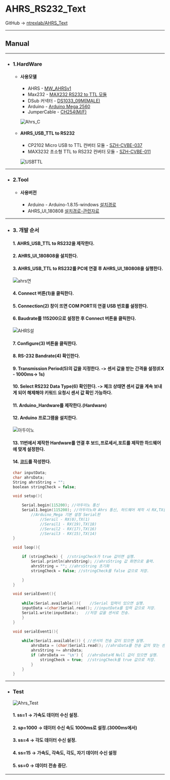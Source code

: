 # AHRS_RS232_Text
GitHub -> [ntrexlab/AHRS_Text](https://github.com/ntrexlab/AHRS_Text)
***
## **Manual**
***
* ### 1.HardWare
    * #### 사용모델
         - AHRS - [MW_AHRSv1](http://www.devicemart.co.kr/goods/view?no=1310790)
         - Max232 - [MAX232 RS232 to TTL 모듈](http://www.devicemart.co.kr/goods/view?no=1064136)
         - DSub 커넥터 - [DS1033_09M(MALE)](http://www.devicemart.co.kr/goods/view?no=286)
         - Arduino - [Arduino Mega 2560](http://www.devicemart.co.kr/goods/view?no=34405)
         - JumperCable - [CH254(M/F)](http://www.devicemart.co.kr/goods/view?no=1321195)

        ![Ahrs_C](https://user-images.githubusercontent.com/85467544/120950931-bc137600-c782-11eb-9efa-0ca270e94458.png)

        
    * #### AHRS_USB_TTL to RS232
         - CP2102 Micro USB to TTL 컨버터 모듈 - [SZH-CVBE-037](http://www.devicemart.co.kr/goods/view?no=1326839)
         - MAX3232 초소형 TTL to RS232 컨버터 모듈 - [SZH-CVBE-011](http://www.devicemart.co.kr/goods/view?no=1324909)

        ![USBTTL](http://user-images.githubusercontent.com/85467544/120979105-33133380-c7b0-11eb-9055-7e11b6c82ead.png)
***


* ### 2.Tool
    * #### 사용버전
        - Arduino - Arduino-1.8.15-windows [설치경로](http://www.arduino.cc/en/software)
        - AHRS_UI_180808 [설치경로-관련자료](http://www.devicemart.co.kr/goods/view?no=1310790#goods_file)
***

* ### 3. 개발 순서
    #### 1. AHRS_USB_TTL to  RS232을 제작한다. 
    #### 2. AHRS_UI_180808을 설치한다.
    #### 3. AHRS_USB_TTL to RS232를 PC에 연결 후 AHRS_UI_180808을 실행한다.
    ![ahrs연](https://user-images.githubusercontent.com/85467544/120984205-660bf600-c7b5-11eb-887b-e4761f6ebaf7.png)
    #### 4. Connect 버튼(1)을 클릭한다.
    #### 5. Connection(2) 창이 뜨면 COM PORT의 연결 USB 번호를 설정한다.
    #### 6. Baudrate를 115200으로 설정한 후 Connect 버튼을 클릭한다.
    ![AHRS설](https://user-images.githubusercontent.com/85467544/120985366-825c6280-c7b6-11eb-905f-409e5ce0bf80.png)
    #### 7. Configure(3) 버튼을 클릭한다.
    #### 8. RS-232 Bandrate(4) 확인한다.
    #### 9. Transmission Period(5)의 값을 지정한다. -> 센서 값을 받는 간격을 설정(EX - 1000ms-> 1s) 
    #### 10. Select RS232 Data Type(6) 확인한다. -> 체크 상태면 센서 값을 계속 보내게 되어 해제해야 키워드 요청시 센서 값 확인 가능하다.
    #### 11. Arduino_Hardware를 제작한다.(Hardware)
    #### 12. Arduino 프로그램을 설치한다.
    ![아두이노](https://user-images.githubusercontent.com/85467544/121102517-bbd5b200-c838-11eb-9cf4-ec825570feec.png)
    #### 13. 11번에서 제작한 Hardware를 연결 후 보드,프로세서,포트를 제작한 하드웨어에 맞게 설정한다.
    #### 14. [코드](http://github.com/ntrexlab/AHRS/tree/main/AHRS_Serial_Text)를 작성한다.
    
    
    ```c
    char inputData;
    char ahrsData;  
    String ahrsString = "";         
    boolean stringCheck = false;
 
    void setup(){

        Serial.begin(115200); //아두이노 통신
        Serial1.begin(115200); //아두이노와 Ahrs 통신, 하드웨어 제작 시 RX,TX를 19,18핀의 연결하여 Serial1을 사용.
            //Arduino_Mega 기본 설정 Serial핀
                //Serail - RX(0),TX(1)
                //Serail1 - RX(19),TX(18) 
                //Serail2 - RX(17),TX(16) 
                //Serail3 - RX(15),TX(14)  
    }
 
    void loop(){  

        if (stringCheck) {  //stringCheck가 true 값이면 실행.
            Serial.println(ahrsString); //ahrsString 값 화면으로 출력.
            ahrsString = ""; //ahrsString 초기화 
            stringCheck = false; //stringCheck를 false 값으로 저장.
 
        } 
    }

    void serialEvent(){
      
        while(Serial.available()){    //Serial 입력이 있으면 실행.
        inputData =(char)Serial.read(); //inputData를 입력 값으로 저장.
        Serial1.write(inputData);   //저장 값을 센서로 전송.
        }
    }

    void serialEvent1(){
           
        while(Serial1.available()) { //센서의 전송 값이 있으면 실행.
            ahrsData = (char)Serial1.read(); //ahrsData를 전송 값의 맞는 센서 값으로 저장.
            ahrsString += ahrsData;
            if (ahrsData == '\n') {  //ahrsData에 Null 값이 있으면 실행.
                stringCheck = true;  //stringCheck를 true 값으로 저장.
            }
        }
    }
    ```
***

  * ### Test
   
    ![Ahrs_Test](https://user-images.githubusercontent.com/85467544/121108866-74a1ee00-c845-11eb-8a9d-585ce49a05cf.gif)
    #### 1. ss=1 -> 가속도 데이터 수신 설정.
    #### 2. sp=1000 -> 데이터 수신 속도 1000ms로 설정.(3000ms에서)
    #### 3. ss=4 -> 각도 데이터 수신 설정.
    #### 4. ss=15 -> 가속도, 각속도, 각도, 자기 데이터 수신 설정
    #### 5. ss=0 -> 데이터 전송 중단.

***